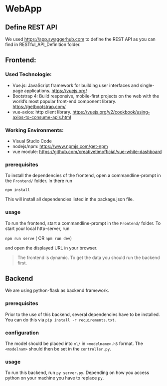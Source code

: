 # WebApp

## Define REST API

We used https://app.swaggerhub.com to define the REST API as you can find in RESTful_API_Definition folder.

## Frontend:

### Used Technologie:

- Vue.js: JavaScript framework for building user interfaces and single-page applications.
		https://vuejs.org/
- Bootstrap 4: Build responsive, mobile-first projects on the web with the world’s most popular front-end component library.
		https://getbootstrap.com/
- vue-axios: http client library.
		https://vuejs.org/v2/cookbook/using-axios-to-consume-apis.html

### Working Environments: 
- Visual Studio Code
- nodejs/npm: https://www.npmjs.com/get-npm
- vue module: https://github.com/creativetimofficial/vue-white-dashboard

### prerequisites

To install the dependencies of the frontend, open a commandline-prompt in the ```Frontend/``` folder. In there run

```npm install```

This will install all dependencies listed in the package.json file.

### usage

To run the frontend, start a commandline-prompt in the ```Frontend/``` folder. To start your local http-server, run

```npm run serve``` ( OR ```npm run dev```)

and open the displayed URL in your browser.

> The frontend is dynamic. To get the data you should run the backend first.

## Backend 

We are using python-flask as backend framework.

### prerequisites

Prior to the use of this backend, several dependencies have to be installed. You can do this via ```pip install -r requirements.txt```.

### configuration

The model should be placed into ```ml/``` in ```<modelname>.h5``` format. The ```<modelnam>``` should then be set in the ```controller.py```.

### usage

To run this backend, run ```py server.py```. Depending on how you access python on your machine you have to replace ```py```.


